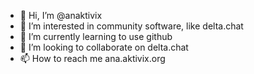 - 👋 Hi, I’m @anaktivix
- 👀 I’m interested in community software, like delta.chat
- 🌱 I’m currently learning to use github
- 💞️ I’m looking to collaborate on delta.chat
- 📫 How to reach me ana.aktivix.org

<!---
anaktivix/anaktivix is a ✨ special ✨ repository because its `README.md` (this file) appears on your GitHub profile.
You can click the Preview link to take a look at your changes.
--->
